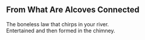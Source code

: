 From What Are Alcoves Connected
-------------------------------
The boneless law that chirps in your river.  
Entertained and then formed in the chimney.  
